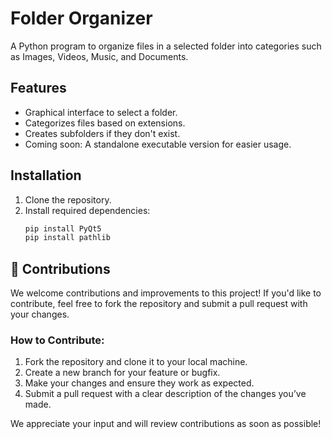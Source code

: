 # Folder Organizer

A Python program to organize files in a selected folder into categories such as Images, Videos, Music, and Documents.

## Features
- Graphical interface to select a folder.
- Categorizes files based on extensions.
- Creates subfolders if they don't exist.
- Coming soon: A standalone executable version for easier usage.

## Installation
1. Clone the repository.
2. Install required dependencies:
   ```bash
   pip install PyQt5
   pip install pathlib
   ```

## 🤝 Contributions

We welcome contributions and improvements to this project! If you'd like to contribute, feel free to fork the repository and submit a pull request with your changes.

### How to Contribute:
1. Fork the repository and clone it to your local machine.
2. Create a new branch for your feature or bugfix.
3. Make your changes and ensure they work as expected.
4. Submit a pull request with a clear description of the changes you’ve made.

We appreciate your input and will review contributions as soon as possible!
